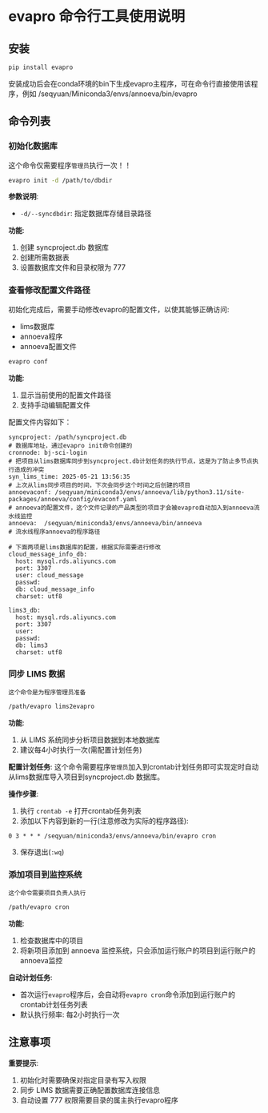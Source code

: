 # evapro 命令行工具使用说明

## 安装
```bash
pip install evapro
```
安装成功后会在conda环境的bin下生成evapro主程序，可在命令行直接使用该程序，例如 /seqyuan/Miniconda3/envs/annoeva/bin/evapro

## 命令列表

### 初始化数据库

这个命令仅需要程序`管理员`执行一次！！

```bash
evapro init -d /path/to/dbdir
```

**参数说明**:
- `-d/--syncdbdir`: 指定数据库存储目录路径

**功能**:
1. 创建 syncproject.db 数据库
2. 创建所需数据表  
3. 设置数据库文件和目录权限为 777

### 查看修改配置文件路径
初始化完成后，需要手动修改evapro的配置文件，以使其能够正确访问:
- lims数据库
- annoeva程序
- annoeva配置文件

```bash
evapro conf
```

**功能**:
1. 显示当前使用的配置文件路径
2. 支持手动编辑配置文件

配置文件内容如下：
```
syncproject: /path/syncproject.db
# 数据库地址，通过evapro init命令创建的
cronnode: bj-sci-login
# 把项目从lims数据库同步到syncproject.db计划任务的执行节点，这是为了防止多节点执行造成的冲突
syn_lims_time: 2025-05-21 13:56:35
# 上次从lims同步项目的时间，下次会同步这个时间之后创建的项目
annoevaconf: /seqyuan/miniconda3/envs/annoeva/lib/python3.11/site-packages/annoeva/config/evaconf.yaml
# annoeva的配置文件，这个文件记录的产品类型的项目才会被evapro自动加入到annoeva流水线监控
annoeva:  /seqyuan/miniconda3/envs/annoeva/bin/annoeva
# 流水线程序annoeva的程序路径

# 下面两项是lims数据库的配置，根据实际需要进行修改
cloud_message_info_db:
  host: mysql.rds.aliyuncs.com
  port: 3307
  user: cloud_message
  passwd: 
  db: cloud_message_info
  charset: utf8

lims3_db:
  host: mysql.rds.aliyuncs.com
  port: 3307
  user: 
  passwd:
  db: lims3
  charset: utf8
```

### 同步 LIMS 数据
`这个命令是为程序管理员准备`

```bash
/path/evapro lims2evapro
```

**功能**:
1. 从 LIMS 系统同步分析项目数据到本地数据库
2. 建议每4小时执行一次(需配置计划任务)

**配置计划任务**:
这个命令需要程序`管理员`加入到crontab计划任务即可实现定时自动从lims数据库导入项目到syncproject.db 数据库。

**操作步骤**:
1. 执行 `crontab -e` 打开crontab任务列表
2. 添加以下内容到新的一行(注意修改为实际的程序路径):
```
0 3 * * * /seqyuan/miniconda3/envs/annoeva/bin/evapro cron
``` 
3. 保存退出(`:wq`)

### 添加项目到监控系统
`这个命令需要项目负责人执行`

```bash
/path/evapro cron
```

**功能**:
1. 检查数据库中的项目
2. 将新项目添加到 annoeva 监控系统，只会添加运行账户的项目到运行账户的annoeva监控

**自动计划任务**:
- 首次运行`evapro`程序后，会自动将`evapro cron`命令添加到运行账户的crontab计划任务列表
- 默认执行频率: 每2小时执行一次

## 注意事项

**重要提示**:
1. 初始化时需要确保对指定目录有写入权限
2. 同步 LIMS 数据需要正确配置数据库连接信息
3. 自动设置 777 权限需要目录的属主执行evapro程序
